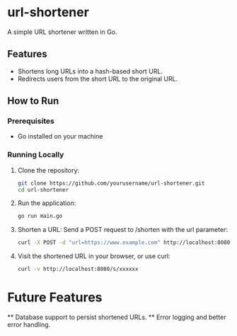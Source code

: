 # url-shortener
A simple URL shortener written in Go.

## Features
- Shortens long URLs into a hash-based short URL.
- Redirects users from the short URL to the original URL.

## How to Run

### Prerequisites
- Go installed on your machine

### Running Locally

1. Clone the repository:
   ```bash
   git clone https://github.com/yourusername/url-shortener.git
   cd url-shortener
   ```

2. Run the application:
   ```bash
   go run main.go
   ```

3. Shorten a URL: Send a POST request to /shorten with the url parameter:
   ```bash
   curl -X POST -d "url=https://www.example.com" http://localhost:8080/shorten
   ```

4. Visit the shortened URL in your browser, or use curl:
   ```bash
   curl -v http://localhost:8080/s/xxxxxx
   ```

# Future Features

** Database support to persist shortened URLs.
** Error logging and better error handling.
